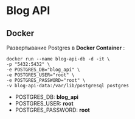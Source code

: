 # Blog API

## Docker

Развертывание Postgres в **Docker Container** :

```docker
docker run --name blog-api-db -d -it \
-p "5432:5432" \
-e POSTGRES_DB="blog_api" \
-e POSTGRES_USER="root" \
-e POSTGRES_PASSWORD="root" \
-v blog-api-data:/var/lib/postgresql postgres
```

* POSTGRES_DB: **blog_api**
* POSTGRES_USER: **root**
* POSTGRES_PASSWORD: **root**
